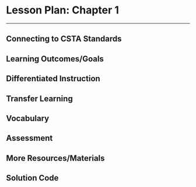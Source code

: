 # Lesson Plan: Chapter 1
---
## Connecting to CSTA Standards
## Learning Outcomes/Goals
## Differentiated Instruction
## Transfer Learning
## Vocabulary
## Assessment
## More Resources/Materials
## Solution Code
